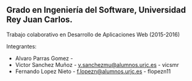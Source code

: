 ## Grado en Ingeniería del Software, Universidad Rey Juan Carlos.
Trabajo colaborativo en Desarrollo de Aplicaciones Web (2015-2016)

Integrantes:
* Alvaro Parras Gomez -  
* Victor Sanchez Muñoz - v.sanchezmu@alumnos.urjc.es - vicsmr
* Fernando Lopez Nieto - f.lopezn@alumnos.urjc.es - flopezn11
